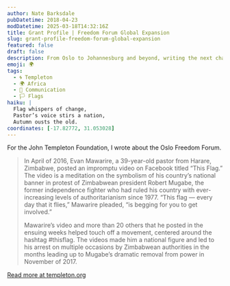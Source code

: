 ```yaml
---
author: Nate Barksdale
pubDatetime: 2018-04-23
modDatetime: 2025-03-18T14:32:16Z
title: Grant Profile | Freedom Forum Global Expansion
slug: grant-profile-freedom-forum-global-expansion
featured: false
draft: false
description: From Oslo to Johannesburg and beyond, writing the next chapter for a storied human rights gathering
emoji: 🌍
tags:
  - 🌀 Templeton
  - 🌍 Africa
  - 💬 Communication
  - 🏳️ Flags
haiku: |
  Flag whispers of change,  
  Pastor’s voice stirs a nation,  
  Autumn ousts the old.
coordinates: [-17.82772, 31.053028]
---
```


For the John Templeton Foundation, I wrote about the Oslo Freedom Forum.

> In April of 2016, Evan Mawarire, a 39-year-old pastor from Harare, Zimbabwe, posted an impromptu video on Facebook titled “This Flag.” The video is a meditation on the symbolism of his country’s national banner in protest of Zimbabwean president Robert Mugabe, the former independence fighter who had ruled his country with ever-increasing levels of authoritarianism since 1977. “This flag — every day that it flies,” Mawarire pleaded, “is begging for you to get involved.”
>
> Mawarire’s video and more than 20 others that he posted in the ensuing weeks helped touch off a movement, centered around the hashtag #thisflag. The videos made him a national figure and led to his arrest on multiple occasions by Zimbabwean authorities in the months leading up to Mugabe’s dramatic removal from power in November of 2017.

[Read more at templeton.org](https://www.templeton.org/grant/freedom-forum-global-expansion)
